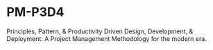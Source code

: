 # PM-P3D4
Principles, Pattern, &amp; Productivity Driven Design, Development, &amp; Deployment:  A Project Management Methodology for the modern era.  
